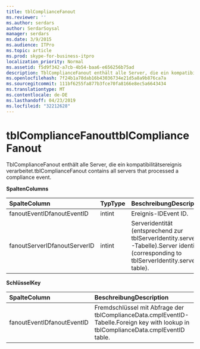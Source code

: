 ```yaml
---
title: tblComplianceFanout
ms.reviewer: ''
ms.author: serdars
author: SerdarSoysal
manager: serdars
ms.date: 3/9/2015
ms.audience: ITPro
ms.topic: article
ms.prod: skype-for-business-itpro
localization_priority: Normal
ms.assetid: f5d9f342-a7cb-4b54-baa6-e656256b75ad
description: TblComplianceFanout enthält alle Server, die ein kompatibilitätsereignis verarbeitet.
ms.openlocfilehash: 7f24b1a78dab16b43036734e21d5a8a9b876ca7a
ms.sourcegitcommit: 111bf6255fa877b3fce70fa8166e8ec5a6643434
ms.translationtype: MT
ms.contentlocale: de-DE
ms.lasthandoff: 04/23/2019
ms.locfileid: "32212628"
---
```

# <a name="tblcompliancefanout"></a><span data-ttu-id="b74a4-103">tblComplianceFanout</span><span class="sxs-lookup"><span data-stu-id="b74a4-103">tblComplianceFanout</span></span>
 
<span data-ttu-id="b74a4-104">TblComplianceFanout enthält alle Server, die ein kompatibilitätsereignis verarbeitet.</span><span class="sxs-lookup"><span data-stu-id="b74a4-104">tblComplianceFanout contains all servers that processed a compliance event.</span></span>
  
<span data-ttu-id="b74a4-105">**Spalten**</span><span class="sxs-lookup"><span data-stu-id="b74a4-105">**Columns**</span></span>

|<span data-ttu-id="b74a4-106">**Spalte**</span><span class="sxs-lookup"><span data-stu-id="b74a4-106">**Column**</span></span>|<span data-ttu-id="b74a4-107">**Typ**</span><span class="sxs-lookup"><span data-stu-id="b74a4-107">**Type**</span></span>|<span data-ttu-id="b74a4-108">**Beschreibung**</span><span class="sxs-lookup"><span data-stu-id="b74a4-108">**Description**</span></span>|
|:-----|:-----|:-----|
|<span data-ttu-id="b74a4-109">fanoutEventID</span><span class="sxs-lookup"><span data-stu-id="b74a4-109">fanoutEventID</span></span>  <br/> |<span data-ttu-id="b74a4-110">int</span><span class="sxs-lookup"><span data-stu-id="b74a4-110">int</span></span>  <br/> |<span data-ttu-id="b74a4-111">Ereignis-ID</span><span class="sxs-lookup"><span data-stu-id="b74a4-111">Event ID.</span></span>  <br/> |
|<span data-ttu-id="b74a4-112">fanoutServerID</span><span class="sxs-lookup"><span data-stu-id="b74a4-112">fanoutServerID</span></span>  <br/> |<span data-ttu-id="b74a4-113">int</span><span class="sxs-lookup"><span data-stu-id="b74a4-113">int</span></span>  <br/> |<span data-ttu-id="b74a4-114">Serveridentität (entsprechend zur tblServerIdentity.serverID-Tabelle).</span><span class="sxs-lookup"><span data-stu-id="b74a4-114">Server identity (corresponding to tblServerIdentity.serverID table).</span></span>  <br/> |
   
<span data-ttu-id="b74a4-115">**Schlüssel**</span><span class="sxs-lookup"><span data-stu-id="b74a4-115">**Key**</span></span>

|<span data-ttu-id="b74a4-116">**Spalte**</span><span class="sxs-lookup"><span data-stu-id="b74a4-116">**Column**</span></span>|<span data-ttu-id="b74a4-117">**Beschreibung**</span><span class="sxs-lookup"><span data-stu-id="b74a4-117">**Description**</span></span>|
|:-----|:-----|
|<span data-ttu-id="b74a4-118">fanoutEventID</span><span class="sxs-lookup"><span data-stu-id="b74a4-118">fanoutEventID</span></span>  <br/> |<span data-ttu-id="b74a4-119">Fremdschlüssel mit Abfrage der tblComplianceData.cmplEventID-Tabelle.</span><span class="sxs-lookup"><span data-stu-id="b74a4-119">Foreign key with lookup in tblComplianceData.cmplEventID table.</span></span>  <br/> |
   

